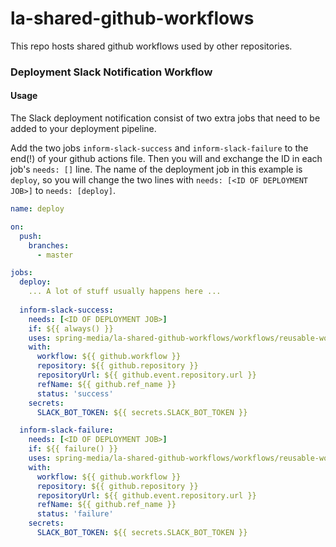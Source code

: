 # la-shared-github-workflows
This repo hosts shared github workflows used by other repositories.

### Deployment Slack Notification Workflow
#### Usage
The Slack deployment notification consist of two extra jobs that need to be added to your deployment pipeline.

Add the two jobs `inform-slack-success` and `inform-slack-failure` to the end(!) of your github actions file.
Then you will and exchange the ID in each job's `needs: []` line.
The name of the deployment job in this example is `deploy`, so you will change the two lines with
`needs: [<ID OF DEPLOYMENT JOB>]` to `needs: [deploy]`.

```yaml
name: deploy

on:
  push:
    branches:
      - master

jobs:
  deploy:
    ... A lot of stuff usually happens here ...
  
  inform-slack-success:
    needs: [<ID OF DEPLOYMENT JOB>]
    if: ${{ always() }}
    uses: spring-media/la-shared-github-workflows/workflows/reusable-workflow__slack-notifications.yaml@main
    with:
      workflow: ${{ github.workflow }}
      repository: ${{ github.repository }}
      repositoryUrl: ${{ github.event.repository.url }}
      refName: ${{ github.ref_name }}
      status: 'success'
    secrets:
      SLACK_BOT_TOKEN: ${{ secrets.SLACK_BOT_TOKEN }}

  inform-slack-failure:
    needs: [<ID OF DEPLOYMENT JOB>]
    if: ${{ failure() }}
    uses: spring-media/la-shared-github-workflows/workflows/reusable-workflow__slack-notifications.yaml@main
    with:
      workflow: ${{ github.workflow }}
      repository: ${{ github.repository }}
      repositoryUrl: ${{ github.event.repository.url }}
      refName: ${{ github.ref_name }}
      status: 'failure'
    secrets:
      SLACK_BOT_TOKEN: ${{ secrets.SLACK_BOT_TOKEN }}
    


```

